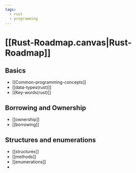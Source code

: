 ```yaml
---
tags:
  - rust
  - programming
---
```

# [[Rust-Roadmap.canvas|Rust-Roadmap]]
## Basics
- [[Common-programming-concepts]]
- [[data-types(rust)]]
- [[Key-words(rust)]]
## Borrowing and Ownership
- [[ownership]]
- [[borrowing]]
## Structures and enumerations
- [[structures]]
- [[methods]]
- [[enumerations]]
- 